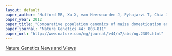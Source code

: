 ```yaml
---
layout: default
paper_author: "Hufford MB, Xu X, van Heerwaarden J, Pyhajarvi T, Chia JM, Cartwright RA, Elshire RJ, Glaubitz JC, Guill KE, Kaeppler SM, Lai J, Morrell PL, Shannon LM, Song C, Springer NM, Swanson-Wagner RA, Tiffin P, Wang J, Zhang G, Doebley J, McMullen MD, Ware D, Buckler ES, Yang S, Ross-Ibarra J"
paper_year: 2012
paper_title: "Comparative population genomics of maize domestication and improvement"
paper_journal: "Nature Genetics 44: 808-811"
paper_url: "http://www.nature.com/ng/journal/v44/n7/abs/ng.2309.html"
---
```


<a href="http://www.nature.com/ng/journal/v44/n7/full/ng.2326.html" rel="external">Nature Genetics News and Views</a>